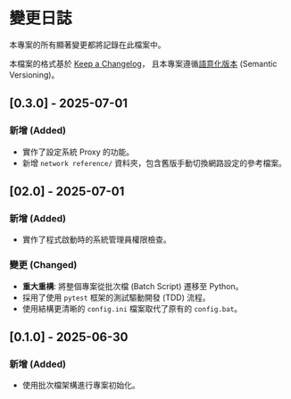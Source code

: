 # 變更日誌

本專案的所有顯著變更都將記錄在此檔案中。

本檔案的格式基於 [Keep a Changelog](https://keepachangelog.com/zh-TW/1.0.0/)，
且本專案遵循[語意化版本](https://semver.org/lang/zh-TW/) (Semantic Versioning)。

## [0.3.0] - 2025-07-01

### 新增 (Added)
- 實作了設定系統 Proxy 的功能。
- 新增 `network reference/` 資料夾，包含舊版手動切換網路設定的參考檔案。

## [02.0] - 2025-07-01

### 新增 (Added)
- 實作了程式啟動時的系統管理員權限檢查。

### 變更 (Changed)
- **重大重構**: 將整個專案從批次檔 (Batch Script) 遷移至 Python。
- 採用了使用 `pytest` 框架的測試驅動開發 (TDD) 流程。
- 使用結構更清晰的 `config.ini` 檔案取代了原有的 `config.bat`。

## [0.1.0] - 2025-06-30

### 新增 (Added)
- 使用批次檔架構進行專案初始化。
